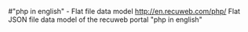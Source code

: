 #"php in english" - Flat file data model
http://en.recuweb.com/php/
Flat JSON file data model of the recuweb portal "php in english"
